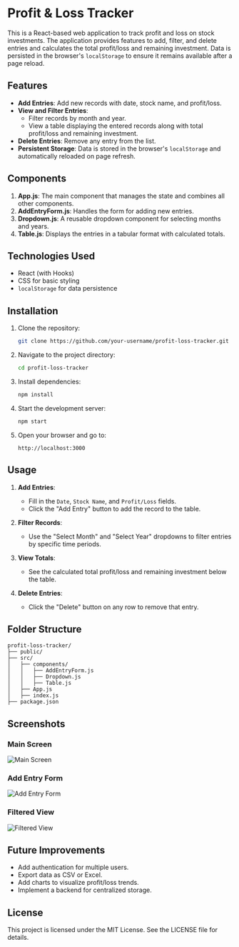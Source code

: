 # Profit & Loss Tracker

This is a React-based web application to track profit and loss on stock investments. The application provides features to add, filter, and delete entries and calculates the total profit/loss and remaining investment. Data is persisted in the browser's `localStorage` to ensure it remains available after a page reload.

## Features

- **Add Entries**: Add new records with date, stock name, and profit/loss.
- **View and Filter Entries**:
  - Filter records by month and year.
  - View a table displaying the entered records along with total profit/loss and remaining investment.
- **Delete Entries**: Remove any entry from the list.
- **Persistent Storage**: Data is stored in the browser's `localStorage` and automatically reloaded on page refresh.

## Components

1. **App.js**: The main component that manages the state and combines all other components.
2. **AddEntryForm.js**: Handles the form for adding new entries.
3. **Dropdown.js**: A reusable dropdown component for selecting months and years.
4. **Table.js**: Displays the entries in a tabular format with calculated totals.

## Technologies Used

- React (with Hooks)
- CSS for basic styling
- `localStorage` for data persistence

## Installation

1. Clone the repository:
   ```bash
   git clone https://github.com/your-username/profit-loss-tracker.git
   ```

2. Navigate to the project directory:
   ```bash
   cd profit-loss-tracker
   ```

3. Install dependencies:
   ```bash
   npm install
   ```

4. Start the development server:
   ```bash
   npm start
   ```

5. Open your browser and go to:
   ```
   http://localhost:3000
   ```

## Usage

1. **Add Entries**:
   - Fill in the `Date`, `Stock Name`, and `Profit/Loss` fields.
   - Click the "Add Entry" button to add the record to the table.

2. **Filter Records**:
   - Use the "Select Month" and "Select Year" dropdowns to filter entries by specific time periods.

3. **View Totals**:
   - See the calculated total profit/loss and remaining investment below the table.

4. **Delete Entries**:
   - Click the "Delete" button on any row to remove that entry.

## Folder Structure

```
profit-loss-tracker/
├── public/
├── src/
│   ├── components/
│   │   ├── AddEntryForm.js
│   │   ├── Dropdown.js
│   │   ├── Table.js
│   ├── App.js
│   ├── index.js
├── package.json
```

## Screenshots

### Main Screen
![Main Screen](https://via.placeholder.com/800x400.png?text=Main+Screen)

### Add Entry Form
![Add Entry Form](https://via.placeholder.com/800x400.png?text=Add+Entry+Form)

### Filtered View
![Filtered View](https://via.placeholder.com/800x400.png?text=Filtered+View)

## Future Improvements

- Add authentication for multiple users.
- Export data as CSV or Excel.
- Add charts to visualize profit/loss trends.
- Implement a backend for centralized storage.

## License

This project is licensed under the MIT License. See the LICENSE file for details.